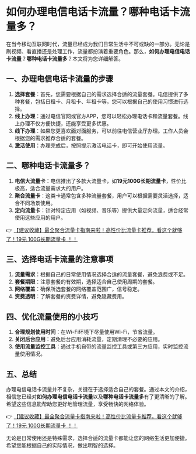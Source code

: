 # 如何办理电信电话卡流量？哪种电话卡流量多？

在当今移动互联网时代，流量已经成为我们日常生活中不可或缺的一部分。无论是刷视频、看直播还是处理工作，流量都扮演着重要角色。那么，**如何办理电信电话卡流量**？**哪种电话卡流量多**？本文将为您详细解答。

## 一、办理电信电话卡流量的步骤

1. **选择套餐**：首先，您需要根据自己的需求选择合适的流量套餐。电信提供了多种套餐，包括日租卡、月租卡、年租卡等，您可以根据自己的使用习惯进行选择。
2. **线上办理**：通过电信官网或官方APP，您可以轻松办理电话卡和流量套餐。线上办理不仅方便快捷，还能享受更多优惠。
3. **线下办理**：如果您更喜欢面对面服务，可以前往电信营业厅办理。工作人员会根据您的需求推荐合适的套餐。
4. **激活使用**：办理完成后，按照提示激活电话卡，即可开始使用流量。

## 二、哪种电话卡流量多？

1. **电信大流量卡**：电信推出了多款大流量卡，如**19元100G长期流量卡**，性价比极高，适合流量需求大的用户。
2. **聚合流量卡**：这类卡通常包含多种流量套餐，用户可以根据需要灵活选择，适合不同场景使用。
3. **定向流量卡**：针对特定应用（如视频、音乐等）提供大量定向流量，适合经常使用这些应用的用户。

👉 [【建议收藏】最全聚合流量卡指南来啦！高性价比流量卡推荐，看这个就够了！19元 100G长期流量卡 ！！](https://bit.ly/Liuliangka)

## 三、选择电话卡流量的注意事项

1. **流量需求**：根据自己的日常使用情况选择合适的流量套餐，避免浪费或不足。
2. **套餐期限**：注意套餐的有效期，选择适合自己使用周期的套餐。
3. **网络覆盖**：确保所选套餐的网络覆盖范围广，信号稳定。
4. **资费透明**：了解套餐的资费详情，避免隐藏费用。

## 四、优化流量使用的小技巧

1. **合理规划使用时间**：在Wi-Fi环境下尽量使用Wi-Fi，节省流量。
2. **关闭后台应用**：避免后台应用消耗流量，定期清理不必要的应用。
3. **使用流量监控工具**：通过手机自带的流量监控工具或第三方应用，实时监控流量使用情况。

## 五、总结

办理电信电话卡流量并不复杂，关键在于选择适合自己的套餐。通过本文的介绍，相信您已经对**如何办理电信电话卡流量**以及**哪种电话卡流量多**有了更清晰的了解。希望这些信息能帮助您更好地管理流量，享受畅快的网络体验。

👉 [【建议收藏】最全聚合流量卡指南来啦！高性价比流量卡推荐，看这个就够了！19元 100G长期流量卡 ！！](https://bit.ly/Liuliangka)

无论是日常使用还是特殊需求，选择合适的流量卡都能让您的网络生活更加便捷。希望您能根据自己的实际情况，做出明智的选择。